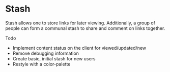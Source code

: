 # Stash
Stash allows one to store links for later viewing. Additionally, a group of people can form a communal stash to share and comment on links together.

Todo
* Implement content status on the client for viewed/updated/new
* Remove debugging information
* Create basic, initial stash for new users
* Restyle with a color-palette
